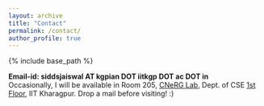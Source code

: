 ```yaml
---
layout: archive
title: "Contact"
permalink: /contact/
author_profile: true
---
```


{% include base_path %}

**Email-id: siddsjaiswal AT kgpian DOT iitkgp DOT ac DOT in**    
Occasionally, I will be available in Room 205, [CNeRG Lab](https://cnerg-iitkgp.github.io/), Dept. of CSE [1st Floor](https://maps.app.goo.gl/RfmiCwvhfnQRgBzT6), IIT Kharagpur. Drop a mail before visiting! :)
